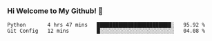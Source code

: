 ### Hi Welcome to My Github!  👋


<!--START_SECTION:waka-->
```text
Python       4 hrs 47 mins   ████████████████████████░   95.92 % 
Git Config   12 mins         █░░░░░░░░░░░░░░░░░░░░░░░░   04.08 % 
```
<!--END_SECTION:waka-->


<!--
**littlestone111/littlestone111** is a ✨ _special_ ✨ repository because its `README.md` (this file) appears on your GitHub profile.


Here are some ideas to get you started:

- 🔭 I’m currently working on ...
- 🌱 I’m currently learning ...
- 👯 I’m looking to collaborate on ...
- 🤔 I’m looking for help with ...
- 💬 Ask me about ...
- 📫 How to reach me: ...
- 😄 Pronouns: ...
- ⚡ Fun fact: ...
-->
